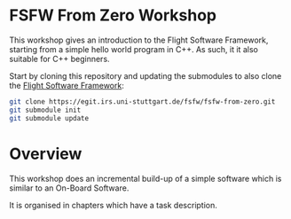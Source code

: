 FSFW From Zero Workshop
=======

This workshop gives an introduction to the Flight Software Framework,
starting from a simple hello world program in C++. As such, it it also suitable
for C++ beginners.

Start by cloning this repository and updating the submodules to also clone
the [Flight Software Framework](https://egit.irs.uni-stuttgart.de/fsfw):

```sh
git clone https://egit.irs.uni-stuttgart.de/fsfw/fsfw-from-zero.git
git submodule init
git submodule update
```

# Overview

This workshop does an incremental build-up of a simple software which
is similar to an On-Board Software.

It is organised in chapters which have a task description.
